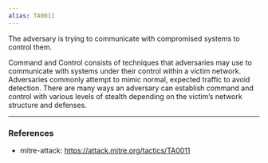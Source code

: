 ```yaml
---
alias: TA0011
---
```

The adversary is trying to communicate with compromised systems to control them.

Command and Control consists of techniques that adversaries may use to communicate with systems under their control within a victim network. Adversaries commonly attempt to mimic normal, expected traffic to avoid detection. There are many ways an adversary can establish command and control with various levels of stealth depending on the victim’s network structure and defenses.

---
### References
- mitre-attack: https://attack.mitre.org/tactics/TA0011
